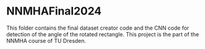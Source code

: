 # NNMHAFinal2024
This folder contains the final dataset creator code and the CNN code for detection of the angle of the rotated rectangle. This project is the part of the NNMHA course of TU Dresden.
